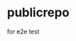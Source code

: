 # publicrepo
for e2e test

































































































































































































































































































































































































































































































































































































































































































































































































































































































































































































































































































































































































































































































































































































































































































































































































































































































































































































































































































































































































































































































































































































































































































































































































































































































































































































































































































































































































































































































































































































































































































































































































































































































































































































































































































































































































































































